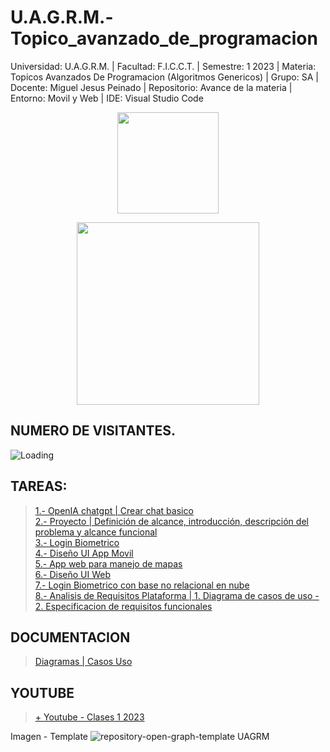 # U.A.G.R.M.-Topico_avanzado_de_programacion

Universidad: U.A.G.R.M. | Facultad: F.I.C.C.T. | Semestre: 1 2023 | Materia: Topicos Avanzados De Programacion (Algoritmos Genericos) | Grupo: SA | Docente: Miguel Jesus Peinado | Repositorio: Avance de la materia | Entorno: Movil y Web | IDE: Visual Studio Code

<p align="center"><img src="https://user-images.githubusercontent.com/36086876/146686931-7454e35d-a44b-422f-84c6-c3645d235ad3.png" width="162"></p>
<p align="center"><img src="https://user-images.githubusercontent.com/36086876/148548585-d4259cff-b909-48de-8d48-c41a7ba2cab3.png" width="292"></p>

## NUMERO DE VISITANTES.

<img align="left" src = "https://profile-counter.glitch.me/U.A.G.R.M.-Topicos_avanzados_de_programacion/count.svg" alt ="Loading"> <br>

## TAREAS:

> [1.- OpenIA chatgpt | Crear chat basico](https://github.com/jhasmany-fernandez/F.I.C.C.T.-Proyecto_ChatGpt-ELC103)<br>
> [2.- Proyecto | Definición de alcance, introducción, descripción del problema y alcance funcional](https://1drv.ms/w/s!ArQLL-6st4rhyiaDEc9uYjqW1OYa)<br> 
> [3.- Login Biometrico](https://github.com/jhasmany-fernandez/F.I.C.C.T.-Proyecto_login_reconocimiento_facial-ELC103.git)<br>
> [4.- Diseño UI App Movil](https://www.figma.com/file/cSdrOsmGZgwN5HIG734n6B/Topic---Movil?node-id=0%3A1&t=lP9lxWgD9dnoYzG3-1)<br>
> [5.- App web para manejo de mapas](https://github.com/jhasmany-fernandez/F.I.C.C.T.-Api_Maps-Google_Cloud-ELC103.git)<br>
> [6.- Diseño UI Web](https://www.figma.com/file/mji2KHhAVzNMyfY28MuJ8H/Topic---Web?node-id=0%3A1&t=LxaTjeYdU6wIui2k-1)<br>
> [7.- Login Biometrico con base no relacional en nube](https://github.com/yordi54/login-angular)<br>
> [8.- Analisis de Requisitos Plataforma | 1. Diagrama de casos de uso - 2. Especificacion de requisitos funcionales](https://1drv.ms/w/s!ArQLL-6st4rhyiaDEc9uYjqW1OYa?e=x2tpTv)<br>

## DOCUMENTACION
> [Diagramas | Casos Uso]()<BR>

## YOUTUBE
> [+ Youtube - Clases 1 2023](Messenger)

Imagen - Template
![repository-open-graph-template UAGRM](https://user-images.githubusercontent.com/36086876/88793812-6e45de80-d16b-11ea-9b49-764ae91194d3.png)
